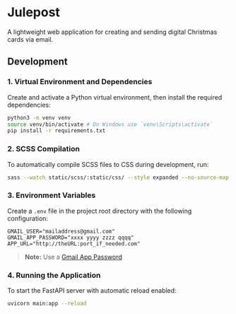# Julepost

A lightweight web application for creating and sending digital Christmas cards via email.

## Development

### 1. Virtual Environment and Dependencies

Create and activate a Python virtual environment, then install the required dependencies:

```bash
python3 -m venv venv
source venv/bin/activate # On Windows use `venv\Scripts\activate`
pip install -r requirements.txt
```

### 2. SCSS Compilation

To automatically compile SCSS files to CSS during development, run:

```bash
sass --watch static/scss/:static/css/ --style expanded --no-source-map
```

### 3. Environment Variables

Create a `.env` file in the project root directory with the following configuration:

```
GMAIL_USER="mailaddress@gmail.com"
GMAIL_APP_PASSWORD="xxxx yyyy zzzz qqqq"
APP_URL="http://theURL:port_if_needed.com"
```

> <b>Note:</b> Use a [Gmail App Password](https://support.google.com/accounts/answer/185833)

### 4. Running the Application

To start the FastAPI server with automatic reload enabled:

```bash
uvicorn main:app --reload
```
